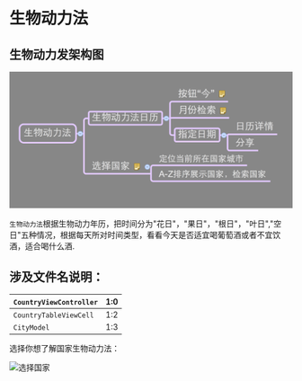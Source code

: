 # 生物动力法


## 生物动力发架构图

![生物动力法](生物动力法.png)


```生物动力法```根据生物动力年历，把时间分为"花日"，"果日"，"根日"，"叶日","空日"五种情况，根据每天所对时间类型，看看今天是否适宜喝葡萄酒或者不宜饮酒，适合喝什么酒.


## 涉及文件名说明：

| ```CountryViewController``` | 1:0 |
| -- | -- |
| ```CountryTableViewCell``` | 1:2 |
| ```CityModel``` | 1:3 |






选择你想了解国家生物动力法：

![选择国家](国家.png)




